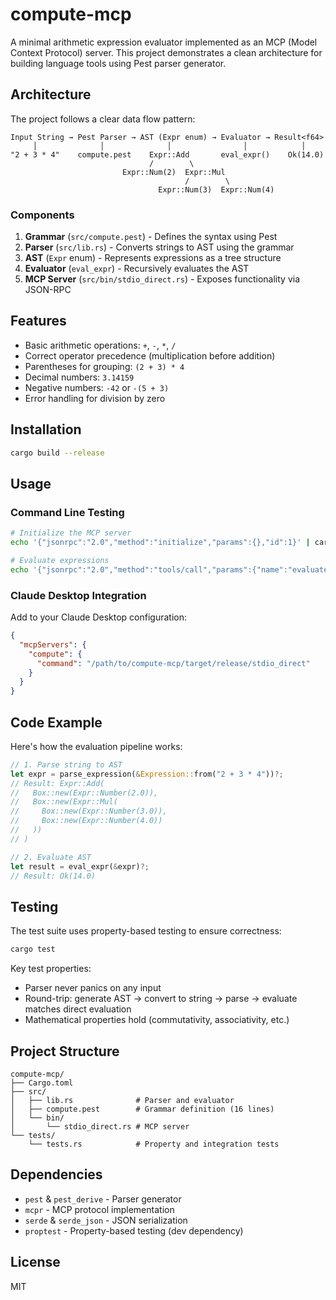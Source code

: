 # compute-mcp

A minimal arithmetic expression evaluator implemented as an MCP (Model Context Protocol) server. This project demonstrates a clean architecture for building language tools using Pest parser generator.

## Architecture

The project follows a clear data flow pattern:

```
Input String → Pest Parser → AST (Expr enum) → Evaluator → Result<f64>
     │              │              │                │            │
"2 + 3 * 4"    compute.pest    Expr::Add       eval_expr()    Ok(14.0)
                               /        \
                         Expr::Num(2)  Expr::Mul
                                       /        \
                                 Expr::Num(3)  Expr::Num(4)
```

### Components

1. **Grammar** (`src/compute.pest`) - Defines the syntax using Pest
2. **Parser** (`src/lib.rs`) - Converts strings to AST using the grammar
3. **AST** (`Expr` enum) - Represents expressions as a tree structure
4. **Evaluator** (`eval_expr`) - Recursively evaluates the AST
5. **MCP Server** (`src/bin/stdio_direct.rs`) - Exposes functionality via JSON-RPC

## Features

- Basic arithmetic operations: `+`, `-`, `*`, `/`
- Correct operator precedence (multiplication before addition)
- Parentheses for grouping: `(2 + 3) * 4`
- Decimal numbers: `3.14159`
- Negative numbers: `-42` or `-(5 + 3)`
- Error handling for division by zero

## Installation

```bash
cargo build --release
```

## Usage

### Command Line Testing

```bash
# Initialize the MCP server
echo '{"jsonrpc":"2.0","method":"initialize","params":{},"id":1}' | cargo run --bin stdio_direct

# Evaluate expressions
echo '{"jsonrpc":"2.0","method":"tools/call","params":{"name":"evaluate_batch","arguments":{"expressions":["2+2","3*4","10/2"]}},"id":2}' | cargo run --bin stdio_direct
```

### Claude Desktop Integration

Add to your Claude Desktop configuration:

```json
{
  "mcpServers": {
    "compute": {
      "command": "/path/to/compute-mcp/target/release/stdio_direct"
    }
  }
}
```

## Code Example

Here's how the evaluation pipeline works:

```rust
// 1. Parse string to AST
let expr = parse_expression(&Expression::from("2 + 3 * 4"))?;
// Result: Expr::Add(
//   Box::new(Expr::Number(2.0)),
//   Box::new(Expr::Mul(
//     Box::new(Expr::Number(3.0)),
//     Box::new(Expr::Number(4.0))
//   ))
// )

// 2. Evaluate AST
let result = eval_expr(&expr)?;
// Result: Ok(14.0)
```

## Testing

The test suite uses property-based testing to ensure correctness:

```bash
cargo test
```

Key test properties:
- Parser never panics on any input
- Round-trip: generate AST → convert to string → parse → evaluate matches direct evaluation
- Mathematical properties hold (commutativity, associativity, etc.)

## Project Structure

```
compute-mcp/
├── Cargo.toml
├── src/
│   ├── lib.rs              # Parser and evaluator
│   ├── compute.pest        # Grammar definition (16 lines)
│   └── bin/
│       └── stdio_direct.rs # MCP server
└── tests/
    └── tests.rs            # Property and integration tests
```

## Dependencies

- `pest` & `pest_derive` - Parser generator
- `mcpr` - MCP protocol implementation  
- `serde` & `serde_json` - JSON serialization
- `proptest` - Property-based testing (dev dependency)

## License

MIT